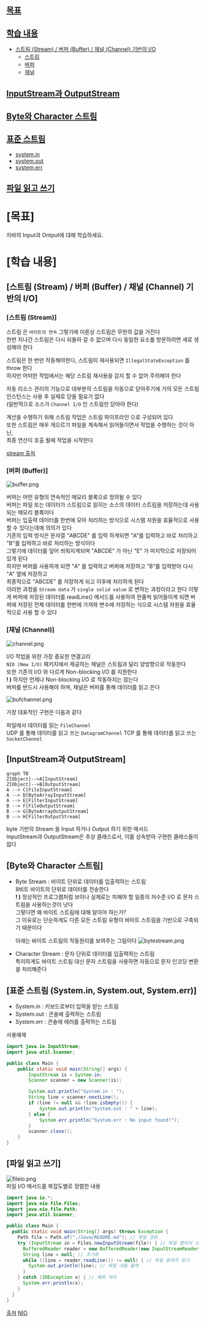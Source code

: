 ## [목표](#목표)
## [학습 내용](#학습-내용)
- [스트림 (Stream) / 버퍼 (Buffer) / 채널 (Channel) 기반의 I/O](#스트림-stream--버퍼-buffer--채널-channel-기반의-io)
    - [스트림](#스트림-stream)
    - [버퍼](#버퍼-buffer)
    - [채널](#채널-channel)
## [InputStream과 OutputStream](#inputstream과-outputstream)
## [Byte와 Character 스트림](#byte와-character-스트림)
## [표준 스트림](#표준-스트림-systemin-systemout-systemerr)
- [system.in](#systemin)
- [system.out](#systemout)
- [system.err](#systemerr)
## [파일 읽고 쓰기](#파일-읽고-쓰기)


# [목표]

자바의 Input과 Ontput에 대해 학습하세요.

# [학습 내용]

## [스트림 (Stream) / 버퍼 (Buffer) / 채널 (Channel) 기반의 I/O]   

### [스트림 (Stream)]   

스트림 은 `바이트의 연속` 그렇기에 이론상 스트림은 무한의 값을 가진다   
한번 지나간 스트림은 다시 되돌아 갈 수 없으며 다시 동일한 요소를 방문하려면 새로 생성해야 한다   

스트림은 한 번만 작동해야한다, 스트림이 재사용되면 `IllegalStateException` 를 throw 한다   
하지만 어떠한 작업에서는 해당 스트림 재사용을 감지 할 수 없어 주의해야 한다   

자동 리소스 관리의 기능으로 대부분의 스트림을 자동으로 닫아주기에
거의 모든 스트림 인스턴스는 사용 후 실제로 닫을 필요가 없다   
(일반적으로 소스가 `Channel I/O` 인 스트림만 닫아야 한다)   

계산을 수행하기 위해 스트림 작업은 스트림 파이프라인 으로 구성되어 있다   
또한 스트림은 매우 게으르기 파일을 계속해서 읽어들이면서 작업을 수행하는 것이 아닌,   
최종 연산이 호출 될때 작업을 시작한다   

[stream 출처](#https://www.javatpoint.com/java-8-stream)
	
### [버퍼 (Buffer)]   

![buffer.png](../files/buffer.png)   

버퍼는 어떤 유형의 연속적인 메모리 블록으로 정의될 수 있다   
버퍼는 파일 또는 데이터가 스트림으로 읽히는 소스의 데이터 스트림을 저장하는데 사용되는 메모리 블록이다   
버퍼는 입출력 데이터를 한번에 모아 처리하는 방식으로 시스템 자원을 효율적으로 사용 할 수 있다는데에 의의가 있다   
기존의 입력 방식은 문자열 "ABCDE" 를 입력 하게되면 "A"를 입력하고 바로 처리하고 "B"를 입력하고 바로 처리하는 방식이다   
그렇기에 데이터를 덮어 씌워지게되며 "ABCDE" 가 아닌 "E" 가 마지막으로 저장되어 있게 된다   
하지만 버퍼를 사용하게 되면 "A" 를 입력하고 버퍼에 저장하고 "B"를 입력받아 다시 "A" 옆에 저장하고   
최종적으로 "ABCDE" 를 저장하게 되고 이후에 처리하게 된다   
이러한 과정을 `Stream data` 가 `single solid value` 로 변하는 과정이라고 한다 
이렇게 버퍼에 저장된 데이터를 readLine() 메서드를 사용하여 한줄씩 읽어들이게 되면
버퍼에 저장된 전체 데이터를 한번에 가져와 변수에 저장하는 식으로 시스템 자원을 효율적으로 사용 할 수 있다   

### [채널 (Channel)]     

![channel.png](../files/channel.png)

I/O 작업을 위한 가장 중요한 연결고리   
`NIO (New I/O)` 패키지에서 제공하는 채널은 스트림과 달리 양방향으로 작동한다   
또한 기존의 I/O 와 다르게 Non-blocking I/O 를 지원한다   
**! )** 하지만 언제나 Non-blocking I/O 로 작동하지는 않는다   
버퍼를 반드시 사용해야 하며, 채널은 버퍼를 통해 데이터를 읽고 쓴다

![bufchannel.png](../files/bufchannel.png)

가장 대표적인 구현은 다음과 같다    

파일에서 데이터를 읽는 `FileChannel`   
UDP 를 통해 데이터를 읽고 쓰는 `DatagramChannel`
TCP 를 통해 데이터를 읽고 쓰는 `SocketChannel`

## [InputStream과 OutputStream]   

```mermaid
graph TB 
Z[Object]-->A[InputStream]
Z[Object]-->B[OutputStream]
A --> C[FileInputStream]
A --> D[ByteArrayInputStream]
A --> E[FilterInputStream]
B --> F[FileOutputStream]
B --> G[ByteArrayOutputStream]
B --> H[FilterOutputStream] 
```

byte 기반의 Stream 을 Input 하거나 Output 하기 위한 메서드    
InputStream과 OutputStream은 추상 클래스로서, 이를 상속받아 구현한 클래스들이 많다   

## [Byte와 Character 스트림]   

- Byte Stream : 바이트 단위로 데이터를 입출력하는 스트림   
  8비트 바이트의 단위로 데이터를 전송한다   
  **! )** 정상적인 프로그램처럼 보이나 실제로는 피해야 할 일종의 저수준 I/O 로 문자 스트림을 사용하는것이 낫다   
    그렇다면 왜 바이트 스트림에 대해 알아야 하는가?   
    그 이유로는 단순하게도 다른 모든 스트림 유형이 바이트 스트림을 기반으로 구축되기 때문이다   
  
  아래는 바이트 스트림의 작동원리를 보여주는 그림이다
  ![bytestream.png](../files/bytestream.png)   
  

- Character Stream : 문자 단위로 데이터를 입출력하는 스트림   
  특이하게도 바이트 스트림 대신 문자 스트림을 사용하면 자동으로 문자 인코딩 변환을 처리해준다   


## [표준 스트림 (System.in, System.out, System.err)]   

- System.in : 키보드로부터 입력을 받는 스트림
- System.out : 콘솔에 출력하는 스트림
- System.err : 콘솔에 에러를 출력하는 스트림

사용예제   

```java
import java.io.InputStream;
import java.util.Scanner;

public class Main {
	public static void main(String[] args) {
		InputStream is = System.in;
		Scanner scanner = new Scanner(is);

		System.out.println("System.in : ");
		String line = scanner.nextLine();
		if (line != null && !line.isEmpty()) {
			System.out.println("System.out : " + line);
		} else {
			System.err.println("System.err : No input found!");
		}
		scanner.close();
	}
}
```
## [파일 읽고 쓰기]   

![fileio.png](../files/fileio.png)   
파일 I/O 메서드를 복잡도별로 정렬한 내용

```java
import java.io.*;
import java.nio.file.Files;
import java.nio.file.Path;
import java.util.Scanner;

public class Main {
  public static void main(String[] args) throws Exception {
    Path file = Path.of("./Java/README.md"); // 파일 경로
    try (InputStream in = Files.newInputStream(file)) { // 파일 열어서 스트림 생성
      BufferedReader reader = new BufferedReader(new InputStreamReader(in)); // 파일 읽기
      String line = null; // 초기화
      while ((line = reader.readLine()) != null) { // 파일 끝까지 읽기
        System.out.println(line); // 파일 내용 출력
      }
    } catch (IOException x) { // 예외 처리
      System.err.println(x); 
    }
  }
}
```

[출처](#https://docs.oracle.com/javase/tutorial/essential/io/file.html#textfiles)
[NIO](#https://openjdk.org/projects/nio/)